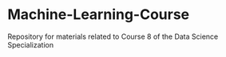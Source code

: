 # Machine-Learning-Course
Repository for materials related to Course 8 of the Data Science Specialization

